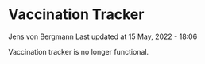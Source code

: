 Vaccination Tracker
================
Jens von Bergmann
Last updated at 15 May, 2022 - 18:06

Vaccination tracker is no longer functional.
